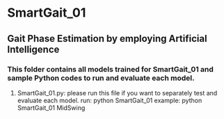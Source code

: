 # SmartGait_01
## Gait Phase Estimation by employing Artificial Intelligence




### This folder contains all models trained for SmartGait_01 and sample Python codes to run and evaluate each model.

1) SmartGait_01.py: please run this file if you want to separately test and evaluate each model.
run: python SmartGait_01 <enter the gait phase name>
example: python SmartGait_01 MidSwing

